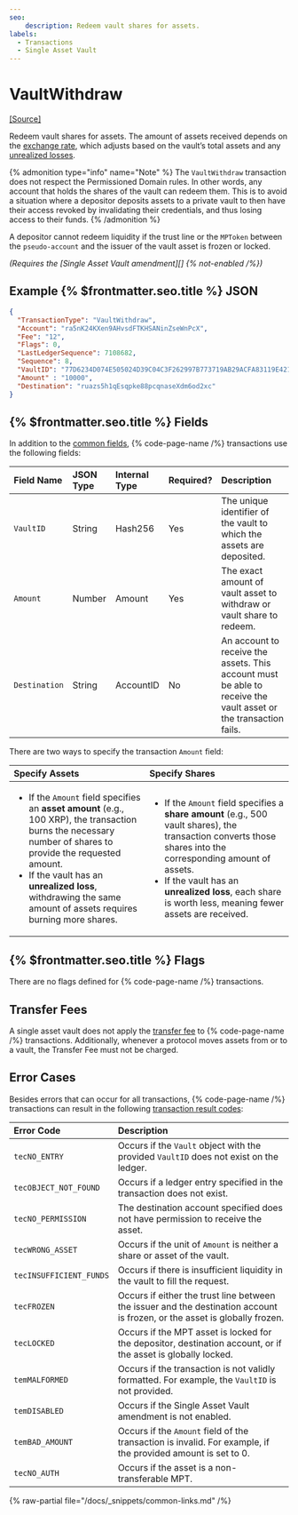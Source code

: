 ```yaml
---
seo:
    description: Redeem vault shares for assets.
labels:
  - Transactions
  - Single Asset Vault
---
```


# VaultWithdraw

[[Source]](https://github.com/Bronek/rippled/blob/vault/src/xrpld/app/tx/detail/VaultWithdraw.cpp "Source")

Redeem vault shares for assets. The amount of assets received depends on the [exchange rate](../../concepts/single-asset-vault.md#exchange-algorithm), which adjusts based on the vault’s total assets and any [unrealized losses](../../concepts/single-asset-vault.md#paper-loss-unrealized-loss).

{% admonition type="info" name="Note" %}
The `VaultWithdraw` transaction does not respect the Permissioned Domain rules. In other words, any account that holds the shares of the vault can redeem them. This is to avoid a situation where a depositor deposits assets to a private vault to then have their access revoked by invalidating their credentials, and thus losing access to their funds.
{% /admonition %}

A depositor cannot redeem liquidity if the trust line or the `MPToken` between the `pseudo-account` and the issuer of the vault asset is frozen or locked.

_(Requires the [Single Asset Vault amendment][] {% not-enabled /%})_

## Example {% $frontmatter.seo.title %} JSON

```json
{
  "TransactionType": "VaultWithdraw",
  "Account": "ra5nK24KXen9AHvsdFTKHSANinZseWnPcX",
  "Fee": "12",
  "Flags": 0,
  "LastLedgerSequence": 7108682,
  "Sequence": 8,
  "VaultID": "77D6234D074E505024D39C04C3F262997B773719AB29ACFA83119E4210328776",
  "Amount" : "10000",
  "Destination": "ruazs5h1qEsqpke88pcqnaseXdm6od2xc"
}
```

## {% $frontmatter.seo.title %} Fields

In addition to the [common fields](https://xrpl.org/docs/references/protocol/transactions/common-fields#transaction-common-fields), {% code-page-name /%} transactions use the following fields:

| Field Name              | JSON Type     | Internal Type | Required? | Description         |
| :-----------------------| :------------ | :------------ | :-------- | :-------------------|
| `VaultID`               | String        | Hash256       | Yes       | The unique identifier of the vault to which the assets are deposited. |
| `Amount`                | Number        | Amount        | Yes       | The exact amount of vault asset to withdraw or vault share to redeem. |
| `Destination`           | String        | AccountID     | No        | An account to receive the assets. This account must be able to receive the vault asset or the transaction fails.                   |

There are two ways to specify the transaction `Amount` field:

| Specify Assets | Specify Shares |
|:-------------- |:---------------|
|<ul><li>If the `Amount` field specifies an **asset amount** (e.g., 100 XRP), the transaction burns the necessary number of shares to provide the requested amount.</li><li>If the vault has an **unrealized loss**, withdrawing the same amount of assets requires burning more shares.</li></ul> | <ul><li>If the `Amount` field specifies a **share amount** (e.g., 500 vault shares), the transaction converts those shares into the corresponding amount of assets.</li><li>If the vault has an **unrealized loss**, each share is worth less, meaning fewer assets are received.</li></ul> |

## {% $frontmatter.seo.title %} Flags

There are no flags defined for {% code-page-name /%} transactions.

## Transfer Fees

A single asset vault does not apply the [transfer fee](https://xrpl.org/docs/concepts/tokens/transfer-fees) to {% code-page-name /%} transactions. Additionally, whenever a protocol moves assets from or to a vault, the Transfer Fee must not be charged.

## Error Cases

Besides errors that can occur for all transactions, {% code-page-name /%} transactions can result in the following [transaction result codes](https://xrpl.org/docs/references/protocol/transactions/transaction-results):

| Error Code              | Description                        |
| :---------------------- | :----------------------------------|
| `tecNO_ENTRY`           | Occurs if the `Vault` object with the provided `VaultID` does not exist on the ledger. |
| `tecOBJECT_NOT_FOUND`   | Occurs if a ledger entry specified in the transaction does not exist. |
| `tecNO_PERMISSION`      | The destination account specified does not have permission to receive the asset. |
| `tecWRONG_ASSET`        | Occurs if the unit of `Amount` is neither a share or asset of the vault. |
| `tecINSUFFICIENT_FUNDS` | Occurs if there is insufficient liquidity in the vault to fill the request. |
| `tecFROZEN`             | Occurs if either the trust line between the issuer and the destination account is frozen, or the asset is globally frozen.  |
| `tecLOCKED`             | Occurs if the MPT asset is locked for the depositor, destination account, or if the asset is globally locked. |
| `temMALFORMED`          | Occurs if the transaction is not validly formatted. For example, the `VaultID` is not provided.  |
| `temDISABLED`           | Occurs if the Single Asset Vault amendment is not enabled.  |
| `temBAD_AMOUNT`         | Occurs if the `Amount` field of the transaction is invalid. For example, if the provided amount is set to 0. |
| `tecNO_AUTH`            | Occurs if the asset is a non-transferable MPT. |

{% raw-partial file="/docs/_snippets/common-links.md" /%}
